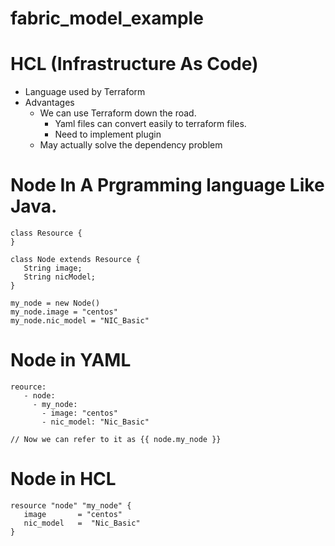 # fabric_model_example

# HCL (Infrastructure As Code)
- Language used by Terraform 
- Advantages
  - We can use Terraform down the road. 
     - Yaml files can convert easily to terraform files. 
     - Need to implement plugin
  - May actually solve the dependency problem 
  
# Node In A Prgramming language Like Java. 

```
class Resource {
}

class Node extends Resource {
   String image;
   String nicModel;
}

my_node = new Node()
my_node.image = "centos"
my_node.nic_model = "NIC_Basic"

```

# Node in YAML

```
reource:
   - node: 
     - my_node:
       - image: "centos"
       - nic_model: "Nic_Basic"
    
// Now we can refer to it as {{ node.my_node }}
```

# Node in HCL

```
resource "node" "my_node" {
   image       = "centos"
   nic_model   =  "Nic_Basic"
}
```
